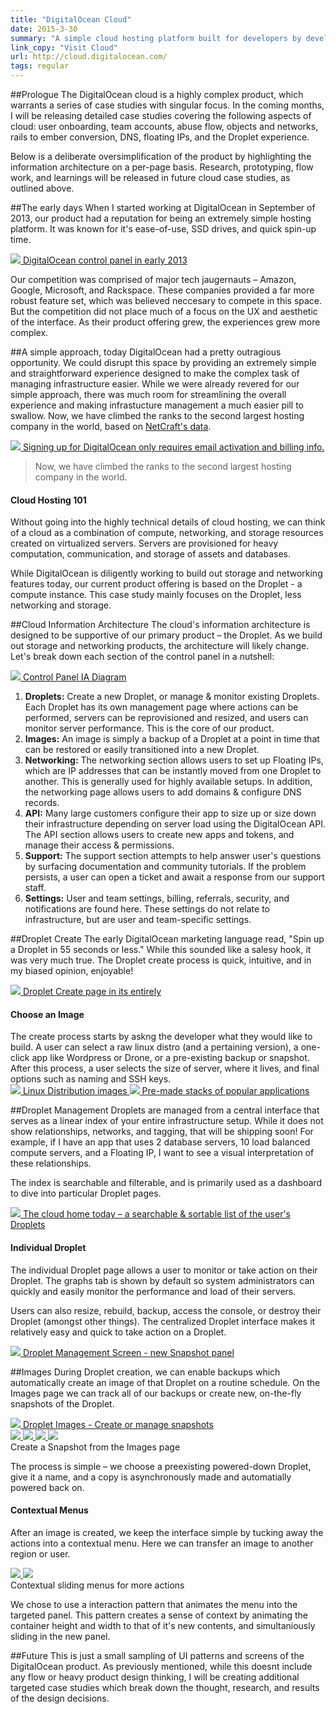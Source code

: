 ```yaml
---
title: "DigitalOcean Cloud"
date: 2015-3-30
summary: "A simple cloud hosting platform built for developers by developers."
link_copy: "Visit Cloud"
url: http://cloud.digitalocean.com/
tags: regular
---
```


##Prologue
The DigitalOcean cloud is a highly complex product, which warrants a series of case studies with singular focus. In the coming months, I will be releasing detailed case studies covering the following aspects of cloud: user onboarding, team accounts, abuse flow, objects and networks, rails to ember conversion, DNS, floating IPs, and the Droplet experience.

Below is a deliberate oversimplification of the product by highlighting the information architecture on a per-page basis. Research, prototyping, flow work, and learnings will be released in future cloud case studies, as outlined above. 

##The early days
When I started working at DigitalOcean in September of 2013, our product had a reputation for being an extremely simple hosting platform. It was known for it's ease-of-use, SSD drives, and quick spin-up time. 

<a class="enlarge border" href="/assets/images/projects/digitalocean/old_cp.jpg">
  <img src="/assets/images/blank.jpg" data-src="/assets/images/projects/digitalocean/old_cp.jpg">
  DigitalOcean control panel in early 2013
</a>

Our competition was comprised of major tech jaugernauts – Amazon, Google, Microsoft, and Rackspace. These companies provided a far more robust feature set, which was believed neccesary to compete in this space. But the competition did not place much of a focus on the UX and aesthetic of the interface. As their product offering grew, the experiences grew more complex.

##A simple approach, today
DigitalOcean had a pretty outragious opportunity. We could disrupt this space by providing an extremely simple and straightforward experience designed to make the complex task of managing infrastructure easier. While we were already revered for our simple approach, there was much room for streamlining the overall experience and making infrastucture management a much easier pill to swallow. Now, we have climbed the ranks to the second largest hosting company in the world, based on <a href="http://news.netcraft.com/archives/2015/05/01/digitalocean-becomes-the-second-largest-hosting-company-in-the-world.html" target="_blank">NetCraft's data</a>.


<a class="enlarge border" href="/assets/images/projects/digitalocean/onboarding.jpg">
  <img src="/assets/images/blank.jpg" data-src="/assets/images/projects/digitalocean/onboarding.jpg">
  Signing up for DigitalOcean only requires email activation and billing info.
</a>

<blockquote>
Now, we have climbed the ranks to the second largest hosting company in the world.
</blockquote>

<div class="Note">
  <h4>Cloud Hosting 101</h4>
  <p>Without going into the highly technical details of cloud hosting, we can think of a cloud as a combination of compute, networking, and storage resources created on virtualized servers. Servers are provisioned for heavy computation, communication, and storage of assets and databases.</p>

  <p>While DigitalOcean is diligently working to build out storage and networking features today, our current product offering is based on the Droplet - a compute instance. This case study mainly focuses on the Droplet, less networking and storage.</p>
</div>

##Cloud Information Architecture
The cloud's information architecture is designed to be supportive of our primary product – the Droplet. As we build out storage and networking products, the architecture will likely change. Let's break down each section of the control panel in a nutshell:

<a class="enlarge border" href="/assets/images/projects/digitalocean/ia.jpg">
  <img src="/assets/images/blank.jpg" data-src="/assets/images/projects/digitalocean/ia.jpg">
  Control Panel IA Diagram
</a>

1. **Droplets:** Create a new Droplet, or manage & monitor existing Droplets. Each Droplet has its own management page where actions can be performed, servers can be reprovisioned and resized, and users can monitor server performance. This is the core of our product.
2. **Images:** An image is simply a backup of a Droplet at a point in time that can be restored or easily transitioned into a new Droplet. 
3. **Networking:** The networking section allows users to set up Floating IPs, which are IP addresses that can be instantly moved from one Droplet to another. This is generally used for highly available setups. In addition, the networking page allows users to add domains & configure DNS records.
4. **API:** Many large customers configure their app to size up or size down their infrastructure depending on server load using the DigitalOcean API. The API section allows users to create new apps and tokens, and manage their access & permissions.
5. **Support:** The support section attempts to help answer user's questions by surfacing documentation and community tutorials. If the problem persists, a user can open a ticket and await a response from our support staff.
6. **Settings:** User and team settings, billing, referrals, security, and notifications are found here. These settings do not relate to infrastructure, but are user and team-specific settings.

##Droplet Create
The early DigitalOcean marketing language read, "Spin up a Droplet in 55 seconds or less." While this sounded like a salesy hook, it was very much true. The Droplet create process is quick, intuitive, and in my biased opinion, enjoyable! 

<a class="enlarge border" href="/assets/images/projects/digitalocean/droplet_create.jpg">
  <img src="/assets/images/blank.jpg" data-src="/assets/images/projects/digitalocean/droplet_create.jpg">
  Droplet Create page in its entirely
</a>

<h4 class="ribbon">Choose an Image</h4>
The create process starts by askng the developer what they would like to build. A user can select a raw linux distro (and a pertaining version), a one-click app like Wordpress or Drone, or a pre-existing backup or snapshot. After this process, a user selects the size of server, where it lives, and final options such as naming and SSH keys.

<div class="halfWrap">
  <a class="enlarge border half" href="/assets/images/projects/digitalocean/choose_image.jpg">
    <img src="/assets/images/blank.jpg" data-src="/assets/images/projects/digitalocean/choose_image.jpg" >
    Linux Distribution images
  </a><a class="enlarge border half" href="/assets/images/projects/digitalocean/choose_imageB.jpg">
    <img src="/assets/images/blank.jpg" data-src="/assets/images/projects/digitalocean/choose_imageB.jpg">
    Pre-made stacks of popular applications
  </a>
</div>


<!-- <a class="enlarge border" href="/assets/images/projects/digitalocean/createB.gif">
  <img src="/assets/images/blank.jpg" data-src="/assets/images/projects/digitalocean/createB.gif">
  Droplet Create Process
</a> -->

##Droplet Management
Droplets are managed from a central interface that serves as a linear index of your entire infrastructure setup. While it does not show relationships, networks, and tagging, that will be shipping soon! For example, if I have an app that uses 2 database servers, 10 load balanced compute servers, and a Floating IP, I want to see a visual interpretation of these relationships.

The index is searchable and filterable, and is primarily used as a dashboard to dive into particular Droplet pages.

<a class="enlarge border" href="/assets/images/projects/digitalocean/droplet_index.jpg">
  <img src="/assets/images/blank.jpg" data-src="/assets/images/projects/digitalocean/droplet_index.jpg">
  The cloud home today – a searchable & sortable list of the user's Droplets
</a>

<h4 class="ribbon">Individual Droplet</h4>
The individual Droplet page allows a user to monitor or take action on their Droplet. The graphs tab is shown by default so system administrators can quickly and easily monitor the performance and load of their servers. 

Users can also resize, rebuild, backup, access the console, or destroy their Droplet (amongst other things). The centralized Droplet interface makes it relatively easy and quick to take action on a Droplet.

<a class="enlarge border" href="/assets/images/projects/digitalocean/manage_droplet_snapshot.jpg">
  <img src="/assets/images/blank.jpg" data-src="/assets/images/projects/digitalocean/manage_droplet_snapshot.jpg">
  Droplet Management Screen - new Snapshot panel
</a>

##Images
During Droplet creation, we can enable backups which automatically create an image of that Droplet on a routine schedule. On the Images page we can track all of our backups or create new, on-the-fly snapshots of the Droplet.


<a class="enlarge border" href="/assets/images/projects/digitalocean/images.jpg">
  <img src="/assets/images/blank.jpg" data-src="/assets/images/projects/digitalocean/images.jpg">
  Droplet Images - Create or manage snapshots
</a>

<div class="quadWrap">
  <a class="enlarge quad border" href="/assets/images/projects/digitalocean/images1.jpg">
    <img src="/assets/images/blank.jpg" data-src="/assets/images/projects/digitalocean/images1.jpg">
  </a><a class="enlarge quad border" href="/assets/images/projects/digitalocean/images2.jpg">
  <img src="/assets/images/blank.jpg" data-src="/assets/images/projects/digitalocean/images2.jpg">
  </a><a class="enlarge quad border" href="/assets/images/projects/digitalocean/images3.jpg">
  <img src="/assets/images/blank.jpg" data-src="/assets/images/projects/digitalocean/images3.jpg">
  </a><a class="enlarge quad border" href="/assets/images/projects/digitalocean/images4.jpg">
  <img src="/assets/images/blank.jpg" data-src="/assets/images/projects/digitalocean/images4.jpg">
  </a>
</div> 
<span class="Caption--faux noHover">Create a Snapshot from the Images page</span>

The process is simple – we choose a preexisting powered-down Droplet, give it a name, and a copy is asynchronously made and automatially powered back on.

<h4 class="ribbon">Contextual Menus</h4>

After an image is created, we keep the interface simple by tucking away the actions into a contextual menu. Here we can transfer an image to another region or user. 

<div class="halfWrap">
  <a class="enlarge half border" href="/assets/images/projects/digitalocean/contextual1.jpg">
    <img src="/assets/images/blank.jpg" data-src="/assets/images/projects/digitalocean/contextual1.jpg">
  </a><a class="enlarge half border" href="/assets/images/projects/digitalocean/contextual.gif">
  <img src="/assets/images/blank.jpg" data-src="/assets/images/projects/digitalocean/contextual.gif"></a>
</div>
<span class="Caption--faux">Contextual sliding menus for more actions</span>

We chose to use a interaction pattern that animates the menu into the targeted panel. This pattern creates a sense of context by animating the container height and width to that of it's new contents, and simultaniously sliding in the new panel.

##Future
This is just a small sampling of UI patterns and screens of the DigitalOcean product. As previously mentioned, while this doesnt include any flow or heavy product design thinking, I will be creating additional targeted case studies which break down the thought, research, and results of the design decisions.